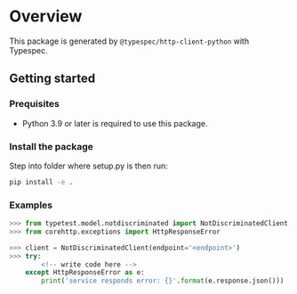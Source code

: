 # Overview

This package is generated by `@typespec/http-client-python` with Typespec.

## Getting started

### Prequisites

- Python 3.9 or later is required to use this package.

### Install the package

Step into folder where setup.py is then run:

```bash
pip install -e .
```

### Examples

```python
>>> from typetest.model.notdiscriminated import NotDiscriminatedClient
>>> from corehttp.exceptions import HttpResponseError

>>> client = NotDiscriminatedClient(endpoint='<endpoint>')
>>> try:
        <!-- write code here -->
    except HttpResponseError as e:
        print('service responds error: {}'.format(e.response.json()))
```
